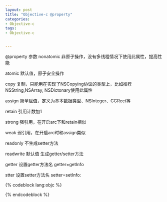 ```yaml
---
layout: post
title: "Objective-c @property"
categories:
- Objective-c
tags:
- Objective-c


--- 
```


@property
参数
nonatomic 非原子操作，没有多线程情况下使用此属性，提高性能

atomic  默认值，原子安全操作

copy  复制，只能用在实现了NSCopying协议的类型上，比如推荐NSString,NSArray, NSDictonary使用此属性

assign 简单赋值，定义为基本数据类型、NSInteger、CGRect等

retain 引用计数加1

strong  强引用，在开启arc下和retain相似

weak  弱引用，在开启arc时和assign类似

readonly  不生成setter方法

readwrite  默认值 生成getter/setter方法

getter 设置getter方法名  getter=getInfo

stter 设置setter方法名  setter=setInfo:

{% codeblock lang:objc  %}

{% endcodeblock %}